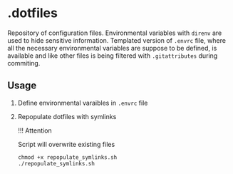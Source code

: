 # .dotfiles

Repository of configuration files. 
Environmental variables with `direnv` are used to 
hide sensitive information. Templated version of
`.envrc` file, where all the necessary environmental 
variables are suppose to be defined, is available and 
like other files is being filtered with `.gitattributes`
during commiting.

## Usage

1. Define environmental varaibles in `.envrc` file

2. Repopulate dotfiles with symlinks

   !!! Attention
 
   Script will overwrite existing files

   ```
   chmod +x repopulate_symlinks.sh
   ./repopulate_symlinks.sh
   ```
